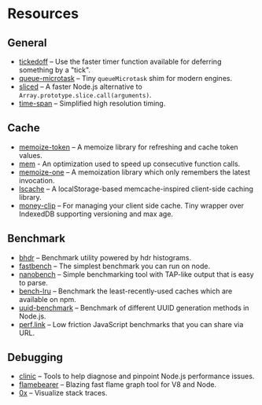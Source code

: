 # Resources

## General

* [tickedoff](https://github.com/jamiebuilds/tickedoff) – Use the faster timer function available for deferring something by a "tick".
* [queue-microtask](https://github.com/feross/queue-microtask) – Tiny `queueMicrotask` shim for modern engines.
* [sliced](https://www.npmjs.com/package/sliced) – A faster Node.js alternative to `Array.prototype.slice.call(arguments)`.
* [time-span](https://github.com/sindresorhus/time-span) – Simplified high resolution timing.

## Cache

* [memoize-token](https://github.com/microlinkhq/memoize-token) – A memoize library for refreshing and cache token values.
* [mem](https://github.com/sindresorhus/mem) - An optimization used to speed up consecutive function calls.
* [memoize-one](https://github.com/alexreardon/memoize-one) – A memoization library which only remembers the latest invocation.
* [lscache](https://github.com/pamelafox/lscache) – A localStorage-based memcache-inspired client-side caching library.
* [money-clip](https://github.com/HenrikJoreteg/money-clip) – For managing your client side cache. Tiny wrapper over IndexedDB supporting versioning and max age.

## Benchmark

* [bhdr](https://github.com/mcollina/bhdr) – Benchmark utility powered by hdr histograms.
* [fastbench](https://www.npmjs.com/package/fastbench) – The simplest benchmark you can run on node.
* [nanobench](https://github.com/mafintosh/nanobench) – Simple benchmarking tool with TAP-like output that is easy to parse.
* [bench-lru](https://github.com/dominictarr/bench-lru) – Benchmark the least-recently-used caches which are available on npm.
* [uuid-benchmark](https://github.com/watson/uuid-benchmark) – Benchmark of different UUID generation methods in Node.js.
* [perf.link](https://perf.link) – Low friction JavaScript benchmarks that you can share via URL.

## Debugging

* [clinic](https://clinicjs.org/) – Tools to help diagnose and pinpoint Node.js performance issues.
* [flamebearer](https://github.com/mapbox/flamebearer) – Blazing fast flame graph tool for V8 and Node.
* [0x](https://www.npmjs.com/package/0x) – Visualize stack traces.
